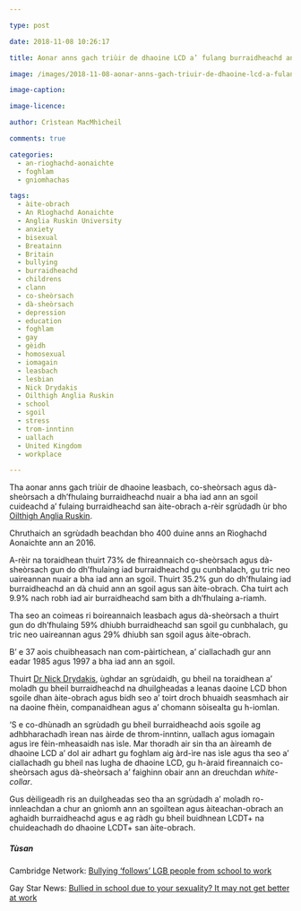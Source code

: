 ```yaml
---

type: post

date: 2018-11-08 10:26:17

title: Aonar anns gach triùir de dhaoine LCD a’ fulang burraidheachd ann an sgoil agus san àite-obrach

image: /images/2018-11-08-aonar-anns-gach-triuir-de-dhaoine-lcd-a-fulang-burraidheachd-ann-an-sgoil-agus-san-aite-obrach.jpg

image-caption:

image-licence:

author: Crìstean MacMhìcheil

comments: true

categories:
  - an-rioghachd-aonaichte
  - foghlam
  - gniomhachas

tags:
  - àite-obrach
  - An Rìoghachd Aonaichte
  - Anglia Ruskin University
  - anxiety
  - bisexual
  - Breatainn
  - Britain
  - bullying
  - burraidheachd
  - childrens
  - clann
  - co-sheòrsach
  - dà-sheòrsach
  - depression
  - education
  - foghlam
  - gay
  - gèidh
  - homosexual
  - iomagain
  - leasbach
  - lesbian
  - Nick Drydakis
  - Oilthigh Anglia Ruskin
  - school
  - sgoil
  - stress
  - trom-inntinn
  - uallach
  - United Kingdom
  - workplace

---
```


Tha aonar anns gach triùir de dhaoine leasbach, co-sheòrsach agus dà-sheòrsach a dh&#8217;fhulaing burraidheachd nuair a bha iad ann an sgoil cuideachd a&#8217; fulaing burraidheachd san àite-obrach a-rèir sgrùdadh ùr bho [Oilthigh Anglia Ruskin][1].

<!--more-->

Chruthaich an sgrùdadh beachdan bho 400 duine anns an Rìoghachd Aonaichte ann an 2016.

A-rèir na toraidhean thuirt 73% de fhireannaich co-sheòrsach agus dà-sheòrsach gun do dh&#8217;fhulaing iad burraidheachd gu cunbhalach, gu tric neo uaireannan nuair a bha iad ann an sgoil. Thuirt 35.2% gun do dh&#8217;fhulaing iad burraidheachd an dà chuid ann an sgoil agus san àite-obrach. Cha tuirt ach 9.9% nach robh iad air burraidheachd sam bith a dh&#8217;fhulaing a-riamh.

Tha seo an coimeas ri boireannaich leasbach agus dà-sheòrsach a thuirt gun do dh&#8217;fhulaing 59% dhiubh burraidheachd san sgoil gu cunbhalach, gu tric neo uaireannan agus 29% dhiubh san sgoil agus àite-obrach.

B&#8217; e 37 aois chuibheasach nan com-pàirtichean, a&#8217; ciallachadh gur ann eadar 1985 agus 1997 a bha iad ann an sgoil.

Thuirt [Dr Nick Drydakis][2], ùghdar an sgrùdaidh, gu bheil na toraidhean a&#8217; moladh gu bheil burraidheachd na dhuilgheadas a leanas daoine LCD bhon sgoile dhan àite-obrach agus bidh seo a&#8217; toirt droch bhuaidh seasmhach air na daoine fhèin, companaidhean agus a&#8217; chomann sòisealta gu h-iomlan.

&#8216;S e co-dhùnadh an sgrùdadh gu bheil burraidheachd aois sgoile ag adhbharachadh ìrean nas àirde de throm-inntinn, uallach agus iomagain agus ìre fèin-mheasaidh nas ìsle. Mar thoradh air sin tha an àireamh de dhaoine LCD a&#8217; dol air adhart gu foghlam aig àrd-ìre nas ìsle agus tha seo a&#8217; ciallachadh gu bheil nas lugha de dhaoine LCD, gu h-àraid fireannaich co-sheòrsach agus dà-sheòrsach a&#8217; faighinn obair ann an dreuchdan _white-collar_.

Gus dèiligeadh ris an duilgheadas seo tha an sgrùdadh a&#8217; moladh ro-innleachdan a chur an gnìomh ann an sgoiltean agus àiteachan-obrach an aghaidh burraidheachd agus e ag ràdh gu bheil buidhnean LCDT+ na chuideachadh do dhaoine LCDT+ san àite-obrach.

##### Tùsan

Cambridge Network: [Bullying ‘follows’ LGB people from school to work][3]

Gay Star News: [Bullied in school due to your sexuality? It may not get better at work][4]

 [1]: https://www.anglia.ac.uk/
 [2]: https://www.anglia.ac.uk/lord-ashcroft-international-business-school/about/economics-and-international-business/people/nick-drydakis
 [3]: https://www.cambridgenetwork.co.uk/news/bullying-follows-lgb-people-from-school-to-work/
 [4]: https://www.gaystarnews.com/article/bullied-school-work/
